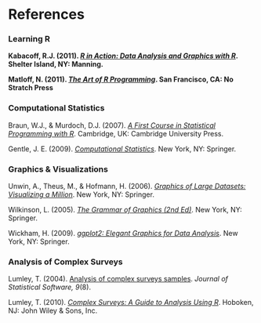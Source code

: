 # References### Learning R

**Kabacoff, R.J. (2011). *[R in Action: Data Analysis and Graphics with R](http://statmethods.net/)*. Shelter Island, NY: Manning.**
**Matloff, N. (2011). *[The Art of R Programming](http://nostarch.com/artofr.htm)*. San Francisco, CA: No Stratch Press**### Computational Statistics
Braun, W.J., & Murdoch, D.J. (2007). *[A First Course in Statistical Programming with R](http://site.iugaza.edu.ps/biqelan/files/2010/09/Braun-W.J.-Murdoch-D.J.-A-First-Course-in-Statistical-Programming-with-R-CUP-2007ISBN-0521872650175s.pdf)*. Cambridge, UK: Cambridge University Press.Gentle, J. E. (2009). *[Computational Statistics](http://www.springer.com/statistics/computational+statistics/book/978-0-387-98143-7)*. New York, NY: Springer.### Graphics & Visualizations
Unwin, A., Theus, M., & Hofmann, H. (2006). *[Graphics of Large Datasets: Visualizing a Million](http://www.springer.com/statistics/statistical+theory+and+methods/book/978-0-387-32906-2)*. New York, NY: Springer.Wilkinson, L. (2005). *[The Grammar of Graphics (2nd Ed)](http://www.cs.uic.edu/~wilkinson/TheGrammarOfGraphics/GOG.html)*. New York, NY: Springer.Wickham, H. (2009). *[ggplot2: Elegant Graphics for Data Analysis](http://www.springer.com/statistics/computational+statistics/book/978-0-387-98140-6)*. New York, NY: Springer.### Analysis of Complex Surveys

Lumley, T. (2004). [Analysis of complex surveys samples](http://www.jstatsoft.org/v09/a08/paper). *Journal of Statistical Software, 9*(8).
Lumley, T. (2010). *[Complex Surveys: A Guide to Analysis Using R](http://faculty.washington.edu/tlumley/survey/)*. Hoboken, NJ: John Wiley & Sons, Inc.